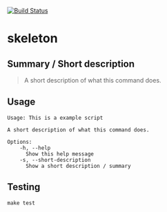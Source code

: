 [![Build Status](https://travis-ci.org/JosefFriedrich-shell/skeleton.svg?branch=master)](https://travis-ci.org/JosefFriedrich-shell/skeleton)

# skeleton

## Summary / Short description

> A short description of what this command does.

## Usage

```
Usage: This is a example script

A short description of what this command does.

Options:
	-h, --help
	  Show this help message
	-s, --short-description
	  Show a short description / summary
```

## Testing

```
make test
```
